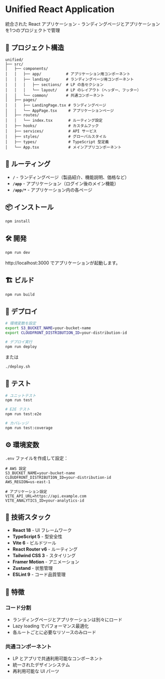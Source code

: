 # Unified React Application

統合された React アプリケーション - ランディングページとアプリケーションを1つのプロジェクトで管理

## 📁 プロジェクト構造

```
unified/
├── src/
│   ├── components/
│   │   ├── app/           # アプリケーション用コンポーネント
│   │   ├── landing/       # ランディングページ用コンポーネント
│   │   │   ├── sections/  # LP の各セクション
│   │   │   └── layout/    # LP のレイアウト（ヘッダー、フッター）
│   │   └── common/        # 共通コンポーネント
│   ├── pages/
│   │   ├── LandingPage.tsx # ランディングページ
│   │   └── AppPage.tsx     # アプリケーションページ
│   ├── routes/
│   │   └── index.tsx       # ルーティング設定
│   ├── hooks/              # カスタムフック
│   ├── services/           # API サービス
│   ├── styles/             # グローバルスタイル
│   ├── types/              # TypeScript 型定義
│   └── App.tsx             # メインアプリコンポーネント
```

## 🚀 ルーティング

- **`/`** - ランディングページ（製品紹介、機能説明、価格など）
- **`/app`** - アプリケーション（ログイン後のメイン機能）
- **`/app/*`** - アプリケーション内の各ページ

## 📦 インストール

```bash
npm install
```

## 🛠️ 開発

```bash
npm run dev
```

http://localhost:3000 でアプリケーションが起動します。

## 🏗️ ビルド

```bash
npm run build
```

## 🚢 デプロイ

```bash
# 環境変数を設定
export S3_BUCKET_NAME=your-bucket-name
export CLOUDFRONT_DISTRIBUTION_ID=your-distribution-id

# デプロイ実行
npm run deploy
```

または

```bash
./deploy.sh
```

## 🧪 テスト

```bash
# ユニットテスト
npm run test

# E2E テスト
npm run test:e2e

# カバレッジ
npm run test:coverage
```

## ⚙️ 環境変数

`.env` ファイルを作成して設定：

```env
# AWS 設定
S3_BUCKET_NAME=your-bucket-name
CLOUDFRONT_DISTRIBUTION_ID=your-distribution-id
AWS_REGION=us-east-1

# アプリケーション設定
VITE_API_URL=https://api.example.com
VITE_ANALYTICS_ID=your-analytics-id
```

## 🔧 技術スタック

- **React 18** - UI フレームワーク
- **TypeScript 5** - 型安全性
- **Vite 6** - ビルドツール
- **React Router v6** - ルーティング
- **Tailwind CSS 3** - スタイリング
- **Framer Motion** - アニメーション
- **Zustand** - 状態管理
- **ESLint 9** - コード品質管理

## 📝 特徴

### コード分割
- ランディングページとアプリケーションは別々にロード
- Lazy loading でパフォーマンス最適化
- 各ルートごとに必要なリソースのみロード

### 共通コンポーネント
- LP とアプリで共通利用可能なコンポーネント
- 統一されたデザインシステム
- 再利用可能な UI パーツ